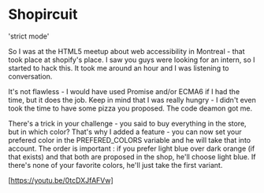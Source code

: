 # Shopircuit

'strict mode'

So I was at the HTML5 meetup about web accessibility in Montreal - 
that took place at shopify's place. I saw you guys were looking for an intern, so 
I started to hack this. It took me around an hour and I was listening to
conversation.

It's not flawless - I would have used Promise and/or ECMA6 if I had the time,
but it does the job. Keep in mind that I was really hungry - I didn't
even took the time to have some pizza you proposed. The code deamon got me. 

There's  a trick in your challenge - you said to buy everything in the store, but 
in which color? That's why I added a feature - you can now set your prefered color
in the PREFERED_COLORS variable and he will take that into account. The order is 
important : if you prefer light blue over dark orange (if that exists) and that both
are proposed in the shop, he'll choose light blue. If there's none of your favorite
colors, he'll just take the first variant.

[https://youtu.be/0tcDXJfAFVw]
